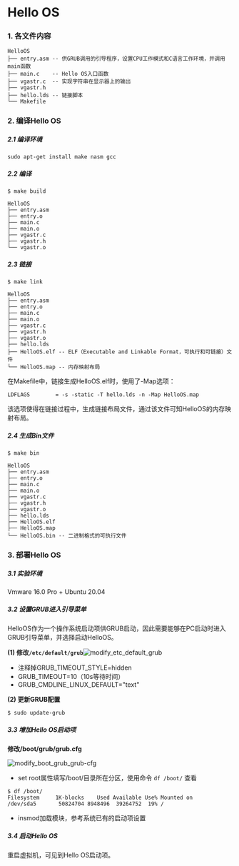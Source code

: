 # Hello OS

### 1. 各文件内容

```
HelloOS
├── entry.asm -- 供GRUB调用的引导程序，设置CPU工作模式和C语言工作环境，并调用main函数
├── main.c    -- Hello OS入口函数
├── vgastr.c  -- 实现字符串在显示器上的输出
├── vgastr.h
├── hello.lds -- 链接脚本
└── Makefile
```

### 2. 编译Hello OS

##### 2.1 编译环境

```shell
sudo apt-get install make nasm gcc
```

##### 2.2 编译

```shell
$ make build

HelloOS
├── entry.asm
├── entry.o
├── main.c
├── main.o
├── vgastr.c
├── vgastr.h
└── vgastr.o
```

##### 2.3 链接

```shell
$ make link

HelloOS
├── entry.asm
├── entry.o
├── main.c
├── main.o
├── vgastr.c
├── vgastr.h
├── vgastr.o
├── hello.lds
├── HelloOS.elf -- ELF（Executable and Linkable Format，可执行和可链接）文件
└── HelloOS.map -- 内存映射布局
```

在Makefile中，链接生成HelloOS.elf时，使用了-Map选项：

`LDFLAGS		= -s -static -T hello.lds -n -Map HelloOS.map`

该选项使得在链接过程中，生成链接布局文件，通过该文件可知HelloOS的内存映射布局。

##### 2.4 生成Bin文件

```shell
$ make bin

HelloOS
├── entry.asm
├── entry.o
├── main.c
├── main.o
├── vgastr.c
├── vgastr.h
├── vgastr.o
├── hello.lds
├── HelloOS.elf
├── HelloOS.map
└── HelloOS.bin -- 二进制格式的可执行文件
```

### 3. 部署Hello OS

##### 3.1 实验环境

Vmware 16.0 Pro + Ubuntu 20.04

##### 3.2 设置GRUB进入引导菜单

HelloOS作为一个操作系统启动项供GRUB启动，因此需要能够在PC启动时进入GRUB引导菜单，并选择启动HelloOS。

**(1) 修改`/etc/default/grub`**![modify_etc_default_grub](D:\Work\modify_etc_default_grub.jpg)

- 注释掉GRUB_TIMEOUT_STYLE=hidden
- GRUB_TIMEOUT=10（10s等待时间）
- GRUB_CMDLINE_LINUX_DEFAULT="text"

**(2) 更新GRUB配置**

```shell
$ sudo update-grub
```

##### 3.3 增加Hello OS启动项

**修改/boot/grub/grub.cfg**

![modify_boot_grub_grub-cfg](D:\Work\modify_boot_grub_grub-cfg.jpg)

- set root属性填写/boot/目录所在分区，使用命令 `df /boot/` 查看

```shell
$ df /boot/
Filesystem     1K-blocks    Used Available Use% Mounted on
/dev/sda5       50824704 8948496  39264752  19% /
```

- insmod加载模块，参考系统已有的启动项设置

##### 3.4 启动Hello OS

重启虚拟机，可见到Hello OS启动项。